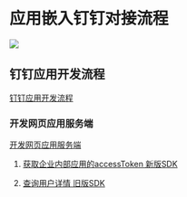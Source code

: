 # 应用嵌入钉钉对接流程

![](../img/app_embed_dingtalk_flow)

## 钉钉应用开发流程

[钉钉应用开发流程](https://open.dingtalk.com/document/orgapp/overview-of-development-process)

### 开发网页应用服务端

[开发网页应用服务端](https://open.dingtalk.com/document/orgapp/develop-webapp-backend)



1. [获取企业内部应用的accessToken  新版SDK](https://open.dingtalk.com/document/orgapp/obtain-the-access_token-of-an-internal-app#)

2. [查询用户详情 旧版SDK](https://open.dingtalk.com/document/orgapp/query-user-details)
